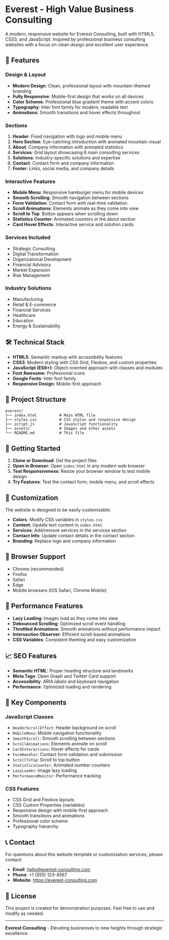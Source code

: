 ﻿# Everest - High Value Business Consulting

A modern, responsive website for Everest Consulting, built with HTML5, CSS3, and JavaScript. Inspired by professional business consulting websites with a focus on clean design and excellent user experience.

## 🚀 Features

### Design & Layout
- **Modern Design**: Clean, professional layout with mountain-themed branding
- **Fully Responsive**: Mobile-first design that works on all devices
- **Color Scheme**: Professional blue gradient theme with accent colors
- **Typography**: Inter font family for modern, readable text
- **Animations**: Smooth transitions and hover effects throughout

### Sections
1. **Header**: Fixed navigation with logo and mobile menu
2. **Hero Section**: Eye-catching introduction with animated mountain visual
3. **About**: Company information with animated statistics
4. **Services**: Grid layout showcasing 6 main consulting services
5. **Solutions**: Industry-specific solutions and expertise
6. **Contact**: Contact form and company information
7. **Footer**: Links, social media, and company details

### Interactive Features
- **Mobile Menu**: Responsive hamburger menu for mobile devices
- **Smooth Scrolling**: Smooth navigation between sections
- **Form Validation**: Contact form with real-time validation
- **Scroll Animations**: Elements animate as they come into view
- **Scroll to Top**: Button appears when scrolling down
- **Statistics Counter**: Animated counters in the about section
- **Card Hover Effects**: Interactive service and solution cards

### Services Included
- Strategic Consulting
- Digital Transformation
- Organizational Development
- Financial Advisory
- Market Expansion
- Risk Management

### Industry Solutions
- Manufacturing
- Retail & E-commerce
- Financial Services
- Healthcare
- Education
- Energy & Sustainability

## 🛠️ Technical Stack

- **HTML5**: Semantic markup with accessibility features
- **CSS3**: Modern styling with CSS Grid, Flexbox, and custom properties
- **JavaScript (ES6+)**: Object-oriented approach with classes and modules
- **Font Awesome**: Professional icons
- **Google Fonts**: Inter font family
- **Responsive Design**: Mobile-first approach

## 📁 Project Structure

```
everest/
├── index.html          # Main HTML file
├── styles.css          # CSS styles and responsive design
├── script.js           # JavaScript functionality
├── assets/             # Images and other assets
└── README.md           # This file
```

## 🚀 Getting Started

1. **Clone or Download**: Get the project files
2. **Open in Browser**: Open `index.html` in any modern web browser
3. **Test Responsiveness**: Resize your browser window to test mobile design
4. **Try Features**: Test the contact form, mobile menu, and scroll effects

## 🎨 Customization

The website is designed to be easily customizable:

- **Colors**: Modify CSS variables in `styles.css`
- **Content**: Update text content in `index.html`
- **Services**: Add/remove services in the services section
- **Contact Info**: Update contact details in the contact section
- **Branding**: Replace logo and company information

## 📱 Browser Support

- Chrome (recommended)
- Firefox
- Safari
- Edge
- Mobile browsers (iOS Safari, Chrome Mobile)

## 🔧 Performance Features

- **Lazy Loading**: Images load as they come into view
- **Debounced Scrolling**: Optimized scroll event handling
- **Throttled Animations**: Smooth animations without performance impact
- **Intersection Observer**: Efficient scroll-based animations
- **CSS Variables**: Consistent theming and easy customization

## 📈 SEO Features

- **Semantic HTML**: Proper heading structure and landmarks
- **Meta Tags**: Open Graph and Twitter Card support
- **Accessibility**: ARIA labels and keyboard navigation
- **Performance**: Optimized loading and rendering

## 🎯 Key Components

### JavaScript Classes
- `HeaderScrollEffect`: Header background on scroll
- `MobileMenu`: Mobile navigation functionality
- `SmoothScroll`: Smooth scrolling between sections
- `ScrollAnimations`: Elements animate on scroll
- `CardInteractions`: Hover effects for cards
- `FormHandler`: Contact form validation and submission
- `ScrollToTop`: Scroll to top button
- `StatisticsCounter`: Animated number counters
- `LazyLoader`: Image lazy loading
- `PerformanceMonitor`: Performance tracking

### CSS Features
- CSS Grid and Flexbox layouts
- CSS Custom Properties (variables)
- Responsive design with mobile-first approach
- Smooth transitions and animations
- Professional color scheme
- Typography hierarchy

## 📞 Contact

For questions about this website template or customization services, please contact:

- **Email**: hello@everest-consulting.com
- **Phone**: +1 (555) 123-4567
- **Website**: https://everest-consulting.com

## 📄 License

This project is created for demonstration purposes. Feel free to use and modify as needed.

---

**Everest Consulting** - Elevating businesses to new heights through strategic excellence.